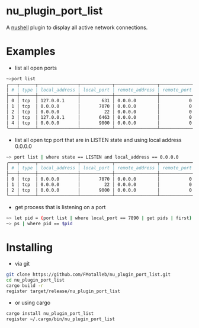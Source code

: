 # nu_plugin_port_list

A [nushell](https://www.nushell.sh/) plugin to display all active network connections.

# Examples

* list all open ports
```bash
~>port list
╭───┬──────┬───────────────┬────────────┬────────────────┬─────────────┬────────┬────────────────╮
│ # │ type │ local_address │ local_port │ remote_address │ remote_port │ state  │      pids      │
├───┼──────┼───────────────┼────────────┼────────────────┼─────────────┼────────┼────────────────┤
│ 0 │ tcp  │ 127.0.0.1     │        631 │ 0.0.0.0        │           0 │ LISTEN │ [list 0 items] │
│ 1 │ tcp  │ 0.0.0.0       │       7070 │ 0.0.0.0        │           0 │ LISTEN │            973 │
│ 2 │ tcp  │ 0.0.0.0       │         22 │ 0.0.0.0        │           0 │ LISTEN │           1010 │
│ 3 │ tcp  │ 127.0.0.1     │       6463 │ 0.0.0.0        │           0 │ LISTEN │          46595 │
│ 4 │ tcp  │ 0.0.0.0       │       9000 │ 0.0.0.0        │           0 │ LISTEN │           1537 │
╰───┴──────┴───────────────┴────────────┴────────────────┴─────────────┴────────┴────────────────╯
```

 * list all open tcp port that are in LISTEN state and using local address 0.0.0.0

 ```bash
~> port list | where state == LISTEN and local_address == 0.0.0.0
╭───┬──────┬───────────────┬────────────┬────────────────┬─────────────┬────────┬──────╮
│ # │ type │ local_address │ local_port │ remote_address │ remote_port │ state  │ pids │
├───┼──────┼───────────────┼────────────┼────────────────┼─────────────┼────────┼──────┤
│ 0 │ tcp  │ 0.0.0.0       │       7070 │ 0.0.0.0        │           0 │ LISTEN │  973 │
│ 1 │ tcp  │ 0.0.0.0       │         22 │ 0.0.0.0        │           0 │ LISTEN │ 1010 │
│ 2 │ tcp  │ 0.0.0.0       │       9000 │ 0.0.0.0        │           0 │ LISTEN │ 1537 │
╰───┴──────┴───────────────┴────────────┴────────────────┴─────────────┴────────┴──────╯
```

* get process that is listening on a port

```bash
~> let pid = (port list | where local_port == 7890 | get pids | first)
~> ps | where pid == $pid
```

# Installing

* via git

```bash
git clone https://github.com/FMotalleb/nu_plugin_port_list.git
cd nu_plugin_port_list
cargo build -r
register target/release/nu_plugin_port_list
```

* or using cargo

```bash
cargo install nu_plugin_port_list
register ~/.cargo/bin/nu_plugin_port_list
```
